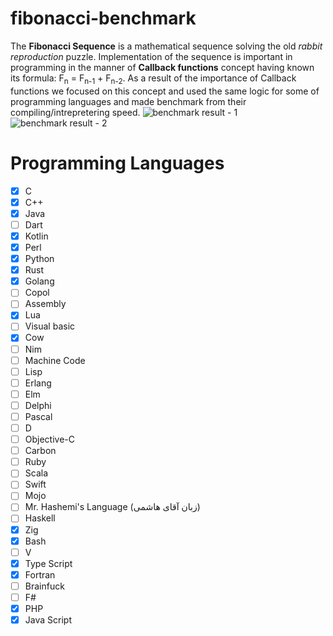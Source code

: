 # fibonacci-benchmark
The **Fibonacci Sequence** is a mathematical sequence solving the old *rabbit reproduction* puzzle.
Implementation of the sequence is important in programming in the manner of **Callback functions** concept having known its formula: F<sub>n</sub> = F<sub>n-1</sub> + F<sub>n-2</sub>.
As a result of the importance of Callback functions we focused on this concept and used the same logic for some of programming languages and made benchmark from their compiling/intrepretering speed.
![benchmark result - 1](https://s8.uupload.ir/files/screenshot_from_2023-08-14_15-20-39_bj5t.png)
![benchmark result - 2](https://s6.uupload.ir/files/screenshot_from_2023-08-16_20-35-28_bsl1.png)

# Programming Languages

- [x] C 
- [x] C++ 
- [x] Java
- [ ] Dart 
- [x] Kotlin
- [x] Perl
- [x] Python
- [x] Rust
- [x] Golang 
- [ ] Copol
- [ ] Assembly
- [x] Lua
- [ ] Visual basic
- [x] Cow
- [ ] Nim
- [ ] Machine Code
- [ ] Lisp
- [ ] Erlang
- [ ] Elm
- [ ] Delphi
- [ ] Pascal
- [ ] D
- [ ] Objective-C
- [ ] Carbon
- [ ] Ruby
- [ ] Scala
- [ ] Swift
- [ ] Mojo
- [ ] Mr. Hashemi's Language (زبان آقای هاشمی)
- [ ] Haskell
- [x] Zig
- [x] Bash
- [ ] V
- [x] Type Script
- [x] Fortran
- [ ] Brainfuck
- [ ] F#
- [x] PHP
- [x] Java Script
